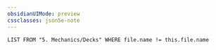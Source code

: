 ```yaml
---
obsidianUIMode: preview
cssclasses: json5e-note
---
```

```dataview
LIST FROM "5. Mechanics/Decks" WHERE file.name != this.file.name
```
